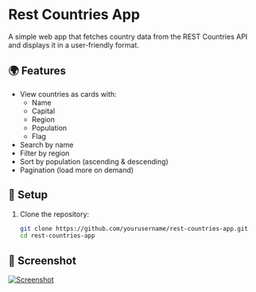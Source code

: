 # Rest Countries App

A simple web app that fetches country data from the REST Countries API and displays it in a user-friendly format.

## 🌍 Features

- View countries as cards with:
  - Name
  - Capital
  - Region
  - Population
  - Flag
- Search by name
- Filter by region
- Sort by population (ascending & descending)
- Pagination (load more on demand)

## 🔧 Setup

1. Clone the repository:
   ```bash
   git clone https://github.com/yourusername/rest-countries-app.git
   cd rest-countries-app

## 📸 Screenshot
[![Screenshot](Screenshot.png)](Screenshot.png)
